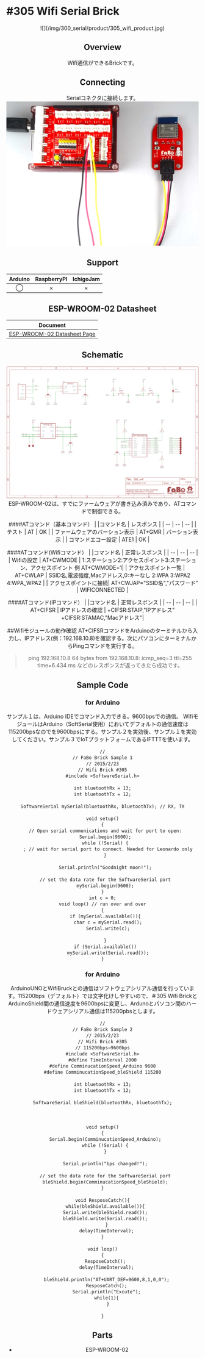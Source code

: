 # #305 Wifi Serial Brick

<center>![](/img/300_serial/product/305_wifi_product.jpg)
<!--COLORME-->

## Overview
Wifi通信ができるBrickです。

## Connecting
Serialコネクタに接続します。
![](/img/300_serial/connect/305_wifi_connect.jpg)

## Support
|Arduino|RaspberryPI|IchigoJam|
|:--:|:--:|:--:|
|◯|×|×|

## ESP-WROOM-02 Datasheet
|Document|
|--|
|[ESP-WROOM-02 Datasheet Page](https://espressif.com/en/products/hardware/esp-wroom-02/resources)|

## Schematic
![](/img/300_serial/schematic/305_wifi.png)
ESP-WROOM-02は、すでにファームウェアが書き込み済みであり、ATコマンドで制御できる。

####ATコマンド（基本コマンド）
|  |コマンド名  | レスポンス |
| -- | -- | -- |
| テスト | AT | OK |
| ファームウェアのバーション表示 | AT+GMR | バーション表示 |
| コマンドエコー設定 | ATE1 | OK |

####ATコマンド(Wifiコマンド）
|  |コマンド名  | 正常レスポンス |
| -- | -- | -- |
| Wifiの設定 | AT+CWMODE | 1:ステーション2:アクセスポイント3:ステーション、アクセスポイント  例 AT+CWMODE=1|
| アクセスポイント一覧 | AT+CWLAP | SSID名,電波強度,Macアドレス,0:キーなし 2:WPA 3:WPA2  4:WPA_WPA2  |
| アクセスポイントに接続| AT+CWJAP="SSID名","パスワード" | WIFICONNECTED |



####ATコマンド(IPコマンド）
|  |コマンド名  | 正常レスポンス |
| -- | -- | -- |
| AT+CIFSR | IPアドレスの確認 | +CIFSR:STAIP,"IPアドレス"　+CIFSR:STAMAC,"Macアドレス"|


##Wifiモジュールの動作確認
AT+CIFSRコマンドをArduinoのターミナルから入力し、IPアドレス(例：192.168.10.8)を確認する。次にパソコンにターミナルからPingコマンドを実行する。
>ping 192.168.10.8
64 bytes from 192.168.10.8: icmp_seq=3 ttl=255 time=6.434 ms
などのレスポンスが返ってきたら成功です。



## Sample Code
### for Arduino
サンプル１は、Arduino IDEでコマンド入力できる。9600bpsでの通信。
WifiモジュールはArduino（SoftSerial使用）においてデフォルトの通信速度は115200bpsなのでを9600bpsにする。サンプル２を実効後、サンプル１を実効してください。サンプル３でIoTプラットフォームであるIFTTTを使います。
```
//
// FaBo Brick Sample 1
// 2015/2/23
// Wifi Brick #305
#include <SoftwareSerial.h>

int bluetoothRx = 13;
int bluetoothTx = 12;

SoftwareSerial mySerial(bluetoothRx, bluetoothTx); // RX, TX

void setup()
{
  // Open serial communications and wait for port to open:
  Serial.begin(9600);
  while (!Serial) {
    ; // wait for serial port to connect. Needed for Leonardo only
  }

  Serial.println("Goodnight moon!");

  // set the data rate for the SoftwareSerial port
  mySerial.begin(9600);
}
int c = 0;
void loop() // run over and over
{
  if (mySerial.available()){
    char c = mySerial.read();
    Serial.write(c);

  }
  if (Serial.available())
    mySerial.write(Serial.read());
}
```

### for Arduino
ArduinoUNOとWifiBruckとの通信はソフトウェアシリアル通信を行っています。115200bps（デフォルト）では文字化けしやすいので、＃305 Wifi BrickとArduinoShield間の通信速度を9600bpsに変更し、Ardunoとパソコン間のハードウェアシリアル通信は115200pbsとします。


```
//
// FaBo Brick Sample 2
// 2015/2/23
// Wifi Brick #305
// 115200bps→9600bps
#include <SoftwareSerial.h>
#define TimeInterval 2000
#define ComminucationSpeed_Arduino 9600
#define ComminucationSpeed_bleShield 115200

int bluetoothRx = 13;
int bluetoothTx = 12;

SoftwareSerial bleShield(bluetoothRx, bluetoothTx);



void setup()
{
  Serial.begin(ComminucationSpeed_Arduino);
  while (!Serial) {
  }

  Serial.println("bps changed!");

  // set the data rate for the SoftwareSerial port
  bleShield.begin(ComminucationSpeed_bleShield);
}

void ResposeCatch(){
  while(bleShield.available()){
  Serial.write(bleShield.read());
  bleShield.write(Serial.read());
   }
   delay(TimeInterval);
}

void loop()
{
  ResposeCatch();
   delay(TimeInterval);

   bleShield.println("AT+UART_DEF=9600,8,1,0,0");
   ResposeCatch();
   Serial.println("Excute");
   while(1){
    }

}
```

## Parts
- ESP-WROOM-02
